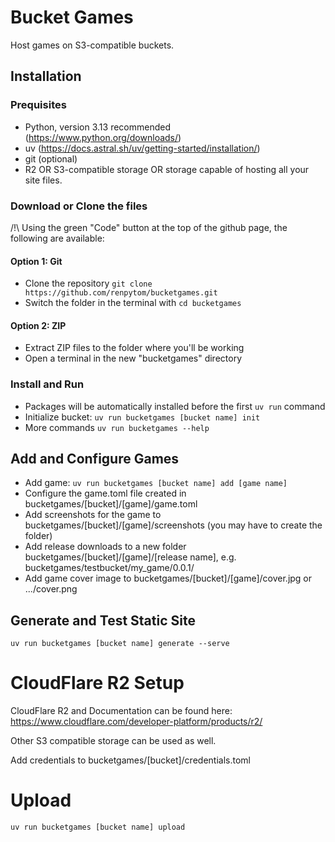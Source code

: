 # Bucket Games
Host games on S3-compatible buckets. 

## Installation

### Prequisites
- Python, version 3.13 recommended (https://www.python.org/downloads/)
- uv (https://docs.astral.sh/uv/getting-started/installation/)
- git (optional)
- R2 OR S3-compatible storage OR storage capable of hosting all your site files.

### Download or Clone the files
/!\ Using the green "Code" button at the top of the github page, the following are available:

#### Option 1: Git

-  Clone the repository `git clone https://github.com/renpytom/bucketgames.git` 
- Switch the folder in the terminal with `cd bucketgames`

#### Option 2: ZIP
- Extract ZIP files to the folder where you'll be working
- Open a terminal in the new "bucketgames" directory

### Install and Run
- Packages will be automatically installed before the first `uv run` command
- Initialize bucket: `uv run bucketgames [bucket name] init`
- More commands `uv run bucketgames --help`

## Add and Configure Games
- Add game: `uv run bucketgames [bucket name] add [game name]`
- Configure the game.toml file created in bucketgames/[bucket]/[game]/game.toml
- Add screenshots for the game to bucketgames/[bucket]/[game]/screenshots (you may have to create the folder)
- Add release downloads to a new folder bucketgames/[bucket]/[game]/[release name], e.g. bucketgames/testbucket/my_game/0.0.1/
- Add game cover image to bucketgames/[bucket]/[game]/cover.jpg or .../cover.png

## Generate and Test Static Site
`uv run bucketgames [bucket name] generate --serve`

# CloudFlare R2 Setup

CloudFlare R2 and Documentation can be found here: https://www.cloudflare.com/developer-platform/products/r2/

Other S3 compatible storage can be used as well.

Add credentials to bucketgames/[bucket]/credentials.toml

# Upload
`uv run bucketgames [bucket name] upload`